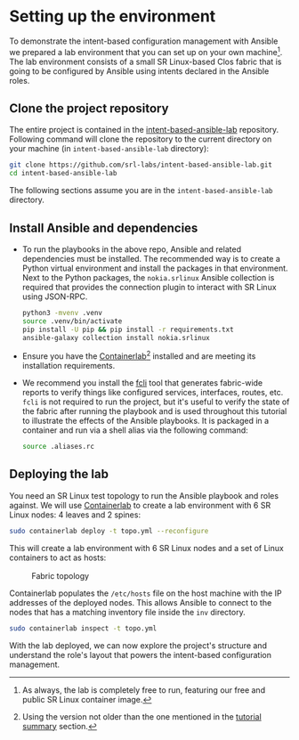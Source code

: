 # Setting up the environment

To demonstrate the intent-based configuration management with Ansible we prepared a lab environment that you can set up on your own machine[^1]. The lab environment consists of a small SR Linux-based Clos fabric that is going to be configured by Ansible using intents declared in the Ansible roles.

## Clone the project repository

The entire project is contained in the [intent-based-ansible-lab][intent-based-ansible-lab] repository. Following command will clone the repository to the current directory on your machine (in `intent-based-ansible-lab` directory):

```bash
git clone https://github.com/srl-labs/intent-based-ansible-lab.git
cd intent-based-ansible-lab
```

The following sections assume you are in the `intent-based-ansible-lab` directory.

## Install Ansible and dependencies

- To run the playbooks in the above repo, Ansible and related dependencies must be installed. The recommended way is to create a Python virtual environment and install the packages in that environment. Next to the Python packages, the `nokia.srlinux` Ansible collection is required that provides the connection plugin to interact with SR Linux using JSON-RPC.

    ```bash title="Creating a venv and installing dependencies"
    python3 -mvenv .venv
    source .venv/bin/activate
    pip install -U pip && pip install -r requirements.txt
    ansible-galaxy collection install nokia.srlinux    
    ```

- Ensure you have the [Containerlab](https://containerlab.dev/install)[^2] installed and are meeting its installation requirements.

- We recommend you install the [fcli](https://github.com/srl-labs/nornir-srl#readme) tool that generates fabric-wide reports to verify things like configured services, interfaces, routes, etc.  
  `fcli` is not required to run the project, but it's useful to verify the state of the fabric after running the playbook and is used throughout this tutorial to illustrate the effects of the Ansible playbooks. It is packaged in a container and run via a shell alias via the following command:

    ```bash
    source .aliases.rc
    ```

## Deploying the lab

You need an SR Linux test topology to run the Ansible playbook and roles against. We will use [Containerlab](https://containerlab.dev/) to create a lab environment with 6 SR Linux nodes: 4 leaves and 2 spines:

```bash
sudo containerlab deploy -t topo.yml --reconfigure
```

This will create a lab environment with 6 SR Linux nodes and a set of Linux containers to act as hosts:

<figure markdown>
  <div class="mxgraph" style="max-width:100%;border:1px solid transparent;margin:0 auto; display:block;" data-mxgraph='{"page":0,"zoom":2,"highlight":"#0000ff","nav":true,"check-visible-state":true,"resize":true,"url":"https://raw.githubusercontent.com/srl-labs/intent-based-ansible-lab/main/img/ansible-srl-topo.drawio.svg"}'></div>
  <figcaption> Fabric topology</figcaption>
</figure>

Containerlab populates the `/etc/hosts` file on the host machine with the IP addresses of the deployed nodes. This allows Ansible to connect to the nodes that has a matching inventory file inside the `inv` directory.

```bash title="Verifying that all lab nodes are up and running"
sudo containerlab inspect -t topo.yml
```

With the lab deployed, we can now explore the project's structure and understand the role's layout that powers the intent-based configuration management.

[intent-based-ansible-lab]: https://github.com/srl-labs/intent-based-ansible-lab
[^1]: As always, the lab is completely free to run, featuring our free and public SR Linux container image.
[^2]: Using the version not older than the one mentioned in the [tutorial summary](index.md) section.
<script type="text/javascript" src="https://viewer.diagrams.net/js/viewer-static.min.js" async></script>
